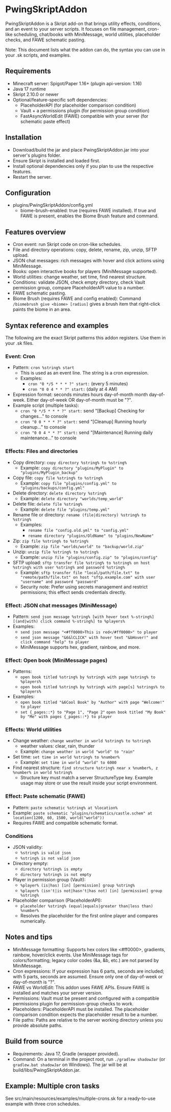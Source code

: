 # PwingSkriptAddon

PwingSkriptAddon is a Skript add-on that brings utility effects, conditions, and an event to your server scripts. It focuses on file management, cron-like scheduling, chat/books with MiniMessage, world utilities, placeholder checks, and FAWE schematic pasting.

Note: This document lists what the addon can do, the syntax you can use in your .sk scripts, and examples.

## Requirements
- Minecraft server: Spigot/Paper 1.16+ (plugin api-version: 1.16)
- Java 17 runtime
- Skript 2.10.0 or newer
- Optional/feature-specific soft dependencies:
  - PlaceholderAPI (for placeholder comparison condition)
  - Vault + a permissions plugin (for permission group condition)
  - FastAsyncWorldEdit (FAWE) compatible with your server (for schematic paste effect)

## Installation
- Download/build the jar and place PwingSkriptAddon.jar into your server's plugins folder.
- Ensure Skript is installed and loaded first.
- Install optional dependencies only if you plan to use the respective features.
- Restart the server.

## Configuration
- plugins/PwingSkriptAddon/config.yml
  - biome-brush-enabled: true (requires FAWE installed). If true and FAWE is present, enables the Biome Brush feature and command.

## Features overview
- Cron event: run Skript code on cron-like schedules.
- File and directory operations: copy, delete, rename, zip, unzip, SFTP upload.
- JSON chat messages: rich messages with hover and click actions using MiniMessage.
- Books: open interactive books for players (MiniMessage supported).
- World utilities: change weather, set time, find nearest structure.
- Conditions: validate JSON, check empty directory, check Vault permission group, compare PlaceholderAPI value to a number.
- FAWE schematic pasting.
- Biome Brush (requires FAWE and config enabled): Command `/biomebrush give <biome> [radius]` gives a brush item that right-click paints the biome in an area.

## Syntax reference and examples
The following are the exact Skript patterns this addon registers. Use them in your .sk files.

### Event: Cron
- Pattern: `cron %string% start`
  - This is used as an event line. The string is a cron expression.
  - Examples:
    - `cron "0 */5 * * * ?" start:`  (every 5 minutes)
    - `cron "0 0 4 * * ?" start:`    (daily at 4 AM)
- Expression format: seconds minutes hours day-of-month month day-of-week. Either day-of-week OR day-of-month must be "?".
- Example script (multiple tasks):
  - `cron "0 */5 * * * ?" start:` send "[Backup] Checking for changes..." to console
  - `cron "0 0 * * * ?" start:` send "[Cleanup] Running hourly cleanup..." to console
  - `cron "0 0 4 * * ?" start:` send "[Maintenance] Running daily maintenance..." to console

### Effects: Files and directories
- Copy directory: `copy directory %string% to %string%`
  - Example: `copy directory "plugins/MyPlugin" to "plugins/MyPlugin_backup"`
- Copy file: `copy file %string% to %string%`
  - Example: `copy file "plugins/config.yml" to "plugins/backups/config.yml"`
- Delete directory: `delete directory %string%`
  - Example: `delete directory "worlds/temp_world"`
- Delete file: `delete file %string%`
  - Example: `delete file "plugins/temp.yml"`
- Rename file or directory: `rename (file|directory) %string% to %string%`
  - Examples:
    - `rename file "config.old.yml" to "config.yml"`
    - `rename directory "plugins/OldName" to "plugins/NewName"`
- Zip: `zip file %string% to %string%`
  - Example: `zip file "worlds/world" to "backup/world.zip"`
- Unzip: `unzip file %string% to %string%`
  - Example: `unzip file "plugins/config.zip" to "plugins/config"`
- SFTP upload: `sftp transfer file %string% to %string% on host %string% with user %string% and password %string%`
  - Example: `sftp transfer file "local/path/file.txt" to "remote/path/file.txt" on host "sftp.example.com" with user "username" and password "password"`
  - Security note: Prefer using secrets management and restrict permissions; this effect sends credentials directly.

### Effect: JSON chat messages (MiniMessage)
- Pattern: `send json message %string% [with hover text %-string%] [(and|with) click command %-string%] to %players%`
- Examples:
  - `send json message "<#ff0000>This is red</#ff0000>" to player`
  - `send json message "&6&lCLICK" with hover text "&bHover!" and click command "help" to player`
  - MiniMessage supports hex, gradient, rainbow, and more.

### Effect: Open book (MiniMessage pages)
- Patterns:
  - `open book titled %string% by %string% with page %string% to %players%`
  - `open book titled %string% by %string% with page[s] %strings% to %players%`
- Examples:
  - `open book titled "&6Cool Book" by "Author" with page "Welcome!" to player`
  - `set {_pages::*} to "Page 1", "Page 2"`
    `open book titled "My Book" by "Me" with pages {_pages::*} to player`

### Effects: World utilities
- Change weather: `change weather in world %string% to %string%`
  - weather values: clear, rain, thunder
  - Example: `change weather in world "world" to "rain"`
- Set time: `set time in world %string% to %number%`
  - Example: `set time in world "world" to 6000`
- Find nearest structure: `find structure %string% near x %number%, z %number% in world %string%`
  - Structure key must match a server StructureType key. Example usage may store or use the result inside your script environment.

### Effect: Paste schematic (FAWE)
- Pattern: `paste schematic %string% at %location%`
- Example: `paste schematic "plugins/schematics/castle.schem" at location(1200, 60, 1500, world("world"))`
- Requires FAWE and compatible schematic format.

### Conditions
- JSON validity:
  - `%string% is valid json`
  - `%string% is not valid json`
- Directory empty:
  - `directory %string% is empty`
  - `directory %string% is not empty`
- Player in permission group (Vault):
  - `%player% (is|has) [in] [permission] group %string%`
  - `%player% (isn't|is not|hasn't|has not) [in] [permission] group %string%`
- Placeholder comparison (PlaceholderAPI):
  - `placeholder %string% (equal|equals|greater than|less than) %number%`
  - Resolves the placeholder for the first online player and compares numerically.

## Notes and tips
- MiniMessage formatting: Supports hex colors like <#ff0000>, gradients, rainbow, hover/click events. Use MiniMessage tags for colors/formatting; legacy color codes (&a, &b, etc.) are not parsed by MiniMessage.
- Cron expressions: If your expression has 6 parts, seconds are included; with 5 parts, seconds are assumed. Ensure only one of day-of-week or day-of-month is "?".
- FAWE vs WorldEdit: This addon uses FAWE APIs. Ensure FAWE is installed and matches your server version.
- Permissions: Vault must be present and configured with a compatible permissions plugin for permission-group checks to work.
- Placeholders: PlaceholderAPI must be installed. The placeholder comparison condition expects the placeholder result to be a number.
- File paths: Paths are relative to the server working directory unless you provide absolute paths.

## Build from source
- Requirements: Java 17, Gradle (wrapper provided).
- Command: On a terminal in the project root, run `./gradlew shadowJar` (or `gradlew.bat shadowJar` on Windows). The jar will be at build/libs/PwingSkriptAddon.jar.

## Example: Multiple cron tasks
See src/main/resources/examples/multiple-crons.sk for a ready-to-use example with three cron schedules.
